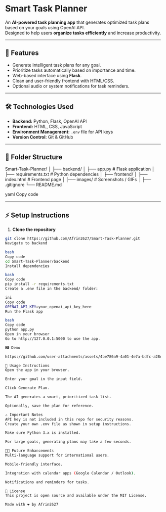 # Smart Task Planner

An **AI-powered task planning app** that generates optimized task plans based on your goals using OpenAI API.  
Designed to help users **organize tasks efficiently** and increase productivity.

---

## 🌟 Features
- Generate intelligent task plans for any goal.
- Prioritize tasks automatically based on importance and time.
- Web-based interface using **Flask**.
- Clean and user-friendly frontend with HTML/CSS.
- Optional audio or system notifications for task reminders.

---

## 🛠️ Technologies Used
- **Backend:** Python, Flask, OpenAI API
- **Frontend:** HTML, CSS, JavaScript
- **Environment Management:** `.env` file for API keys
- **Version Control:** Git & GitHub

---

## 📁 Folder Structure
Smart-Task-Planner/
│
├── backend/
│ ├── app.py # Flask application
│ ├── requirements.txt # Python dependencies
│
├── frontend/
│ ├── index.html # Frontend page
│
├── images/ # Screenshots / GIFs
│
├── .gitignore
└── README.md

yaml
Copy code

---

## ⚡ Setup Instructions

1. **Clone the repository**
```bash
git clone https://github.com/Afrin2627/Smart-Task-Planner.git
Navigate to backend

bash
Copy code
cd Smart-Task-Planner/backend
Install dependencies

bash
Copy code
pip install -r requirements.txt
Create a .env file in the backend/ folder:

ini
Copy code
OPENAI_API_KEY=your_openai_api_key_here
Run the Flask app

bash
Copy code
python app.py
Open in your browser
Go to http://127.0.0.1:5000 to use the app.

🖼️ Demo

https://github.com/user-attachments/assets/4be780a9-4a01-4e7a-bdfc-a28d3b0d20da

📝 Usage Instructions
Open the app in your browser.

Enter your goal in the input field.

Click Generate Plan.

The AI generates a smart, prioritized task list.

Optionally, save the plan for reference.

⚠️ Important Notes
API key is not included in this repo for security reasons.
Create your own .env file as shown in setup instructions.

Make sure Python 3.x is installed.

For large goals, generating plans may take a few seconds.

👨‍💻 Future Enhancements
Multi-language support for international users.

Mobile-friendly interface.

Integration with calendar apps (Google Calendar / Outlook).

Notifications and reminders for tasks.

📂 License
This project is open source and available under the MIT License.

Made with ❤️ by Afrin2627
